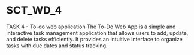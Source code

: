 # SCT_WD_4
TASK 4 - To-do web application
The To-Do Web App is a simple and interactive task management application that allows users to add, update, and delete tasks efficiently. It provides an intuitive interface to organize tasks with due dates and status tracking.
